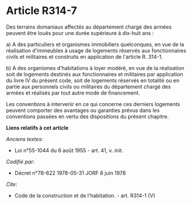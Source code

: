 # Article R314-7

Des terrains domaniaux affectés au département chargé des armées peuvent être loués pour une durée supérieure à dix-huit
ans : 

a) A des particuliers et organismes immobiliers quelconques, en vue de la réalisation d'immeubles à usage de logements
réservés aux fonctionnaires civils et militaires et construits en application de l'article R. 314-1. 

b) A des organismes d'habitations à loyer modéré, en vue de la réalisation soit de logements destinés aux fonctionnaires et
militaires par application du livre IV du présent code, soit de logements réservés en totalité ou en partie aux personnels
civils ou militaires du département chargé des armées et réalisés par tout autre mode de financement. 

Les conventions à intervenir en ce qui concerne ces derniers logements peuvent comporter des avantages ou garanties prévus
dans les conventions passées en vertu des dispositions du présent chapitre.

**Liens relatifs à cet article**

_Anciens textes_:

  - Loi n°55-1044 du 6 août 1955 - art. 41, v. init.

_Codifié par_:

  - Décret n°78-622 1978-05-31 JORF 8 juin 1978

_Cite_:

  - Code de la construction et de l'habitation. - art. R314-1 (V)
